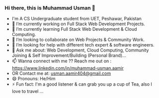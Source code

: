 ### Hi there, this is Muhammad Usman 👋


- I'm A CS Undergraduate student from UET, Peshawar, Pakistan
- 🔭 I’m currently working on Full Stack Web Development Projects.
- 🌱 I’m currently learning Full Stack Web Development & Cloud Computing.
- 👯 I’m looking to collaborate on Web Projects & Community Work.
- 🤔 I’m looking for help with different tech expert & software engineers.
- 💬 Ask me about: Web Development, Cloud Computing, Community Joining & Self Improvement/Building (Personal Brand)...
- 📫 Wanna connect with me ?? Reach me out on : https://www.linkedin.com/in/muhammad-usman.aamir
- OR Contact me at: usman.aamir404@gmail.com
- 😄 Pronouns: He/Him
- ⚡ Fun fact: I'm a good listener & can grab you up a cup of Tea, also I love to travel ...

